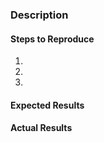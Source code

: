 <!--
Please only file issues here that you believe represent actual bugs or feature requests for the Intersights Go library.

If you're having general trouble with your Intersights integration, please reach out to support using https://support.intersights.io/.

If you are reporting a bug, please include your Go version and the version of the Intersights Go library you're using, as well as any other details that may be helpful in reproducing the problem.

If you are asking a question rather than filing a bug, try one of these instead:
- StackOverflow (http://stackoverflow.com/questions/tagged/intersights)
- Intersights Slack Channel (https://intersights.slack.com)
-->

### Description
<!-- Example: Error thrown when calling intersights.Track() -->

#### Steps to Reproduce
1. 
2. 
3. 

#### Expected Results
<!-- Example: No error is throw -->

#### Actual Results
<!-- Example: Error is thrown -->